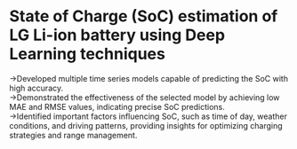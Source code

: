 # State of Charge (SoC) estimation of LG Li-ion battery using Deep Learning techniques
->Developed multiple time series models capable of predicting the SoC with high accuracy. \
->Demonstrated the effectiveness of the selected model by achieving low MAE and RMSE values, indicating precise SoC predictions. \
->Identified important factors influencing SoC, such as time of day, weather conditions, and driving patterns, providing insights for optimizing charging strategies and range management.
